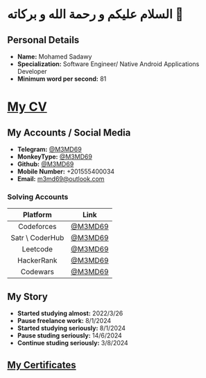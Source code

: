 # السلام عليكم و رحمة الله و بركاته 💚

## Personal Details

- **Name:** Mohamed Sadawy
- **Specialization:** Software Engineer/ Native Android Applications Developer
- **Minimum word per second:** 81

# [My CV](https://www.canva.com/design/DAGSFiuOHw8/INRD6Yo5F9EO7EJw8hJO-w/edit?utm_content=DAGSFiuOHw8&utm_campaign=designshare&utm_medium=link2&utm_source=sharebutton)

## My Accounts / Social Media

- **Telegram:** [@M3MD69](https://t.me/M3MD69)
- **MonkeyType:** [@M3MD69](https://monkeytype.com/profile/m3md69)
- **Github:** [@M3MD69](https://github.com/M3MD69)
- **Mobile Number:** +201555400034
- **Email:** m3md69@outlook.com

### **Solving Accounts**

|    Platform     |                             Link                             |
|:---------------:|:------------------------------------------------------------:|
|   Codeforces    |       [@M3MD69](https://codeforces.com/profile/M3MD69)       |
| Satr \ CoderHub | [@M3MD69](https://profile.satr.codes/m3md69/public/overview) |
|    Leetcode     |           [@M3MD69](https://leetcode.com/u/M3MD69)           |
|   HackerRank    |     [@M3MD69](https://www.hackerrank.com/profile/m3md69)     |
|    Codewars     |       [@M3MD69](https://www.codewars.com/users/M3MD69)       |

## My Story

- **Started studying almost:** 2022/3/26
- **Pause freelance work:** 8/1/2024
- **Started studying seriously:** 8/1/2024
- **Pause studing seriously:** 14/6/2024
- **Continue studing seriously:** 3/8/2024

## [My Certificates](https://drive.google.com/drive/folders/1dNXhzvtV1O9bAyZEn0-3BqU2pmMWixow?usp=sharing)